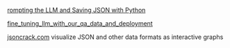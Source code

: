 [rompting the LLM and Saving JSON with Python](https://build5nines.com/how-to-write-ai-prompts-that-output-valid-json-data/)

[fine_tuning_llm_with_our_qa_data_and_deployment](https://github.com/dharsandip/fine_tuning_llm_with_our_qa_data_and_deployment/blob/main/fine_tuning_llm_with_our_qa_data_and_deployment.ipynb)

[jsoncrack.com](https://github.com/AykutSarac/jsoncrack.com)
visualize JSON and other data formats as interactive graphs
